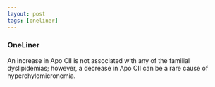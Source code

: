 ```yaml
---
layout: post
tags: [oneliner]
---
```



### OneLiner

An increase in Apo CII is not associated with any of the familial dyslipidemias; however, a decrease in Apo CII can be a rare cause of hyperchylomicronemia.
